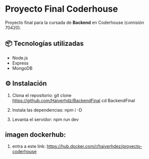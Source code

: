 # Proyecto Final Coderhouse

Proyecto final para la cursada de **Backend** en Coderhouse (comisión 70420).

## 📦 Tecnologías utilizadas

- Node.js
- Express
- MongoDB

## ⚙️ Instalación

1. Clona el repositorio:
   git clone https://github.com/Haiverhdz/BackendFinal
   cd BackendFinal

2. Instala las dependencias:
    npm i -D

3. Levanta el servidor:
    npm run dev     

## imagen dockerhub:

1. entra a este link: https://hub.docker.com/r/haiverhdez/proyecto-coderhouse